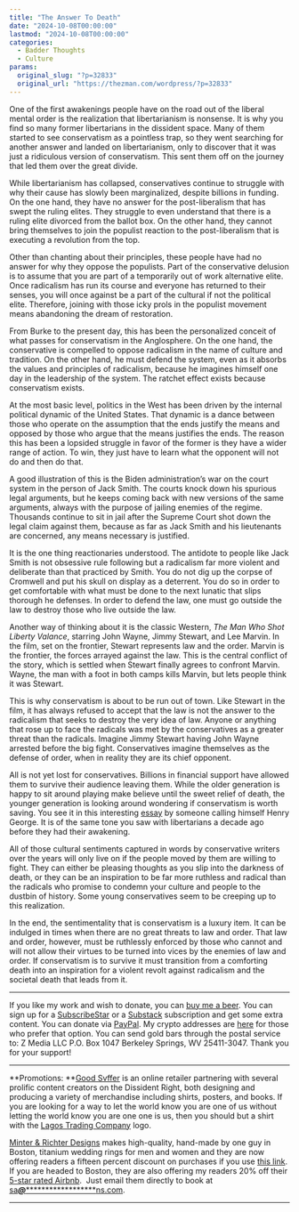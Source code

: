 ```yaml
---
title: "The Answer To Death"
date: "2024-10-08T00:00:00"
lastmod: "2024-10-08T00:00:00"
categories:
  - Badder Thoughts
  - Culture
params:
  original_slug: "?p=32833"
  original_url: "https://thezman.com/wordpress/?p=32833"
---
```


One of the first awakenings people have on the road out of the liberal
mental order is the realization that libertarianism is nonsense. It is
why you find so many former libertarians in the dissident space. Many of
them started to see conservatism as a pointless trap, so they went
searching for another answer and landed on libertarianism, only to
discover that it was just a ridiculous version of conservatism. This
sent them off on the journey that led them over the great divide.

While libertarianism has collapsed, conservatives continue to struggle
with why their cause has slowly been marginalized, despite billions in
funding. On the one hand, they have no answer for the post-liberalism
that has swept the ruling elites. They struggle to even understand that
there is a ruling elite divorced from the ballot box. On the other hand,
they cannot bring themselves to join the populist reaction to the
post-liberalism that is executing a revolution from the top.

Other than chanting about their principles, these people have had no
answer for why they oppose the populists. Part of the conservative
delusion is to assume that you are part of a temporarily out of work
alternative elite. Once radicalism has run its course and everyone has
returned to their senses, you will once against be a part of the
cultural if not the political elite. Therefore, joining with those icky
prols in the populist movement means abandoning the dream of
restoration.

From Burke to the present day, this has been the personalized conceit of
what passes for conservatism in the Anglosphere. On the one hand, the
conservative is compelled to oppose radicalism in the name of culture
and tradition. On the other hand, he must defend the system, even as it
absorbs the values and principles of radicalism, because he imagines
himself one day in the leadership of the system. The ratchet effect
exists because conservatism exists.

At the most basic level, politics in the West has been driven by the
internal political dynamic of the United States. That dynamic is a dance
between those who operate on the assumption that the ends justify the
means and opposed by those who argue that the means justifies the ends.
The reason this has been a lopsided struggle in favor of the former is
they have a wider range of action. To win, they just have to learn what
the opponent will not do and then do that.

A good illustration of this is the Biden administration’s war on the
court system in the person of Jack Smith. The courts knock down his
spurious legal arguments, but he keeps coming back with new versions of
the same arguments, always with the purpose of jailing enemies of the
regime. Thousands continue to sit in jail after the Supreme Court shot
down the legal claim against them, because as far as Jack Smith and his
lieutenants are concerned, any means necessary is justified.

It is the one thing reactionaries understood. The antidote to people
like Jack Smith is not obsessive rule following but a radicalism far
more violent and deliberate than that practiced by Smith. You do not dig
up the corpse of Cromwell and put his skull on display as a deterrent.
You do so in order to get comfortable with what must be done to the next
lunatic that slips thorough he defenses. In order to defend the law, one
must go outside the law to destroy those who live outside the law.

Another way of thinking about it is the classic Western, *The Man Who
Shot Liberty Valance*, starring John Wayne, Jimmy Stewart, and Lee
Marvin. In the film, set on the frontier, Stewart represents law and the
order. Marvin is the frontier, the forces arrayed against the law. This
is the central conflict of the story, which is settled when Stewart
finally agrees to confront Marvin. Wayne, the man with a foot in both
camps kills Marvin, but lets people think it was Stewart.

This is why conservatism is about to be run out of town. Like Stewart in
the film, it has always refused to accept that the law is not the answer
to the radicalism that seeks to destroy the very idea of law. Anyone or
anything that rose up to face the radicals was met by the conservatives
as a greater threat than the radicals. Imagine Jimmy Stewart having John
Wayne arrested before the big fight. Conservatives imagine themselves as
the defense of order, when in reality they are its chief opponent.

All is not yet lost for conservatives. Billions in financial support
have allowed them to survive their audience leaving them. While the
older generation is happy to sit around playing make believe until the
sweet relief of death, the younger generation is looking around
wondering if conservatism is worth saving. You see it in this
interesting <a href="https://thecritic.co.uk/the-death-of-conservatism/"
rel="noopener" target="_blank">essay</a> by someone calling himself
Henry George. It is of the same tone you saw with libertarians a decade
ago before they had their awakening.

All of those cultural sentiments captured in words by conservative
writers over the years will only live on if the people moved by them are
willing to fight. They can either be pleasing thoughts as you slip into
the darkness of death, or they can be an inspiration to be far more
ruthless and radical than the radicals who promise to condemn your
culture and people to the dustbin of history. Some young conservatives
seem to be creeping up to this realization.

In the end, the sentimentality that is conservatism is a luxury item. It
can be indulged in times when there are no great threats to law and
order. That law and order, however, must be ruthlessly enforced by those
who cannot and will not allow their virtues to be turned into vices by
the enemies of law and order. If conservatism is to survive it must
transition from a comforting death into an inspiration for a violent
revolt against radicalism and the societal death that leads from it.

------------------------------------------------------------------------

If you like my work and wish to donate, you can
<a href="https://www.buymeacoffee.com/mujolulu" rel="noopener"
target="_blank">buy me a beer</a>. You can sign up for a
<a href="https://www.subscribestar.com/the-z-blog" rel="noopener"
target="_blank">SubscribeStar</a> or a
<a href="https://thedissident.substack.com/" rel="noopener"
target="_blank">Substack</a> subscription and get some extra content.
You can donate via <a
href="https://www.paypal.com/donate/?cmd=_s-xclick&amp;hosted_button_id=UDAS2Q8JYA6CN&amp;source=url"
rel="noopener" target="_blank">PayPal</a>. My crypto addresses are
<a href="https://thezman.com/wordpress/?page_id=22713" rel="noopener"
target="_blank">here</a> for those who prefer that option. You can send
gold bars through the postal service to: Z Media LLC P.O. Box 1047
Berkeley Springs, WV 25411-3047. Thank you for your support!

------------------------------------------------------------------------

**Promotions: **<a href="https://goodsvffer.com/" rel="noopener" target="_blank">Good
Svffer</a> is an online retailer partnering with several prolific
content creators on the Dissident Right, both designing and producing a
variety of merchandise including shirts, posters, and books. If you are
looking for a way to let the world know you are one of us without
letting the world know you are one one is us, then you should but a
shirt with the
<a href="https://goodsvffer.com/products/lagos-trading-company"
rel="noopener" target="_blank">Lagos Trading Company</a> logo.

<a href="https://www.minterandrichterdesigns.com/"
rel="noreferrer nofollow noopener" target="_blank">Minter &amp; Richter
Designs</a> makes high-quality, hand-made by one guy in Boston, titanium
wedding rings for men and women and they are now offering readers a
fifteen percent discount on purchases if you use
<a href="https://www.minterandrichterdesigns.com/discount/ZMAN"
rel="noreferrer nofollow noopener" target="_blank">this link</a>.
<span class="highlight"><span class="colour"><span class="font"><span class="size">If
you are headed to Boston, they are also offering my readers 20% off
their <a
href="https://www.airbnb.com/users/7988017/listings?user_id=7988017&amp;s=3"
rel="noopener noreferrer" target="_blank">5-star rated Airbnb</a>.  Just
email them directly to book at
<a href="mailto:sa***@*********************ns.com"
data-original-string="mDWIftsa/tGXGVOEIdG6kg==cb7Q48vpQdTm6TjVjJMGljhuoo5btTqxGQsbPTHgABpeq9w3R3FWHA4ksGgqCzVFsoB"><span
class="apbct-email-encoder"
data-original-string="GzfjBWx6mqyFIF46hB7hEQ==cb7YVszGQTCpRmjlPM5rVMx90uLptRUn59HQpvU9Pf3sAjcS8WZhmlmAjsSIc3N1Cx+"
title="This contact has been encoded by Anti-Spam by CleanTalk. Click to decode. To finish the decoding make sure that JavaScript is enabled in your browser.">sa<span
class="apbct-blur">***</span>@<span
class="apbct-blur">*********************</span>ns.com</span></a>.</span></span></span></span>

------------------------------------------------------------------------
